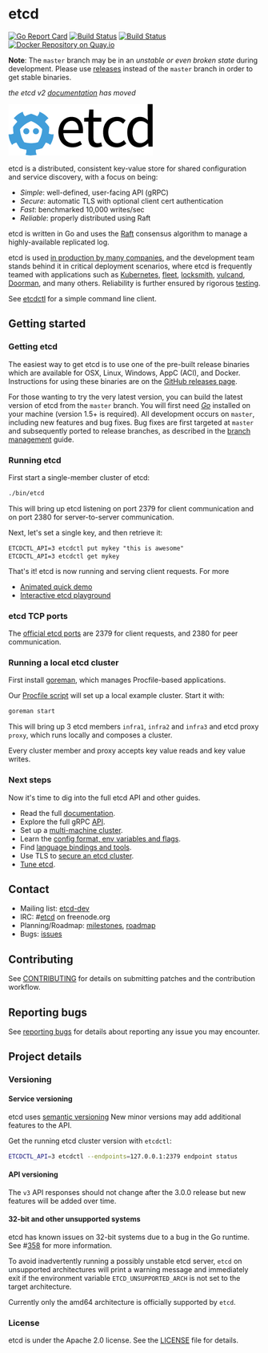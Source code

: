 # etcd

[![Go Report Card](https://goreportcard.com/badge/github.com/coreos/etcd)](https://goreportcard.com/report/github.com/coreos/etcd)
[![Build Status](https://travis-ci.org/coreos/etcd.svg?branch=master)](https://travis-ci.org/coreos/etcd)
[![Build Status](https://semaphoreci.com/api/v1/coreos/etcd/branches/master/shields_badge.svg)](https://semaphoreci.com/coreos/etcd)
[![Docker Repository on Quay.io](https://quay.io/repository/coreos/etcd-git/status "Docker Repository on Quay.io")](https://quay.io/repository/coreos/etcd-git)

**Note**: The `master` branch may be in an *unstable or even broken state* during development. Please use [releases][github-release] instead of the `master` branch in order to get stable binaries.

*the etcd v2 [documentation](Documentation/v2/README.md) has moved*

![etcd Logo](logos/etcd-horizontal-color.png)

etcd is a distributed, consistent key-value store for shared configuration and service discovery, with a focus on being:

* *Simple*: well-defined, user-facing API (gRPC)
* *Secure*: automatic TLS with optional client cert authentication
* *Fast*: benchmarked 10,000 writes/sec
* *Reliable*: properly distributed using Raft

etcd is written in Go and uses the [Raft][raft] consensus algorithm to manage a highly-available replicated log.

etcd is used [in production by many companies](./Documentation/production-users.md), and the development team stands behind it in critical deployment scenarios, where etcd is frequently teamed with applications such as [Kubernetes][k8s], [fleet][fleet], [locksmith][locksmith], [vulcand][vulcand], [Doorman][doorman], and many others. Reliability is further ensured by rigorous [testing][etcd-tests].

See [etcdctl][etcdctl] for a simple command line client.

[raft]: https://raft.github.io/
[k8s]: http://kubernetes.io/
[doorman]: https://github.com/youtube/doorman
[fleet]: https://github.com/coreos/fleet
[locksmith]: https://github.com/coreos/locksmith
[vulcand]: https://github.com/vulcand/vulcand
[etcdctl]: https://github.com/coreos/etcd/tree/master/etcdctl
[etcd-tests]: http://dash.etcd.io

## Getting started

### Getting etcd

The easiest way to get etcd is to use one of the pre-built release binaries which are available for OSX, Linux, Windows, AppC (ACI), and Docker. Instructions for using these binaries are on the [GitHub releases page][github-release].

For those wanting to try the very latest version, you can build the latest version of etcd from the `master` branch.
You will first need [*Go*](https://golang.org/) installed on your machine (version 1.5+ is required).
All development occurs on `master`, including new features and bug fixes.
Bug fixes are first targeted at `master` and subsequently ported to release branches, as described in the [branch management][branch-management] guide.

[github-release]: https://github.com/coreos/etcd/releases/
[branch-management]: ./Documentation/branch_management.md

### Running etcd

First start a single-member cluster of etcd:

```sh
./bin/etcd
```

This will bring up etcd listening on port 2379 for client communication and on port 2380 for server-to-server communication.

Next, let's set a single key, and then retrieve it:

```
ETCDCTL_API=3 etcdctl put mykey "this is awesome"
ETCDCTL_API=3 etcdctl get mykey
```

That's it! etcd is now running and serving client requests. For more

- [Animated quick demo][demo-gif]
- [Interactive etcd playground][etcd-play]

[demo-gif]: ./Documentation/demo.md
[etcd-play]: http://play.etcd.io/

### etcd TCP ports

The [official etcd ports][iana-ports] are 2379 for client requests, and 2380 for peer communication. 

[iana-ports]: https://www.iana.org/assignments/service-names-port-numbers/service-names-port-numbers.xhtml?search=etcd

### Running a local etcd cluster

First install [goreman](https://github.com/mattn/goreman), which manages Procfile-based applications.

Our [Procfile script](./Procfile) will set up a local example cluster. Start it with:

```sh
goreman start
```

This will bring up 3 etcd members `infra1`, `infra2` and `infra3` and etcd proxy `proxy`, which runs locally and composes a cluster.

Every cluster member and proxy accepts key value reads and key value writes.

### Next steps

Now it's time to dig into the full etcd API and other guides.

- Read the full [documentation][fulldoc].
- Explore the full gRPC [API][api].
- Set up a [multi-machine cluster][clustering].
- Learn the [config format, env variables and flags][configuration].
- Find [language bindings and tools][libraries-and-tools].
- Use TLS to [secure an etcd cluster][security].
- [Tune etcd][tuning].

[fulldoc]: ./Documentation/docs.md
[api]: ./Documentation/dev-guide/api_reference_v3.md
[clustering]: ./Documentation/op-guide/clustering.md
[configuration]: ./Documentation/op-guide/configuration.md
[libraries-and-tools]: ./Documentation/libraries-and-tools.md
[security]: ./Documentation/op-guide/security.md
[tuning]: ./Documentation/tuning.md

## Contact

- Mailing list: [etcd-dev](https://groups.google.com/forum/?hl=en#!forum/etcd-dev)
- IRC: #[etcd](irc://irc.freenode.org:6667/#etcd) on freenode.org
- Planning/Roadmap: [milestones](https://github.com/coreos/etcd/milestones), [roadmap](./ROADMAP.md)
- Bugs: [issues](https://github.com/coreos/etcd/issues)

## Contributing

See [CONTRIBUTING](CONTRIBUTING.md) for details on submitting patches and the contribution workflow.

## Reporting bugs

See [reporting bugs](Documentation/reporting_bugs.md) for details about reporting any issue you may encounter.

## Project details

### Versioning

#### Service versioning

etcd uses [semantic versioning](http://semver.org)
New minor versions may add additional features to the API.

Get the running etcd cluster version with `etcdctl`:

```sh
ETCDCTL_API=3 etcdctl --endpoints=127.0.0.1:2379 endpoint status
```

#### API versioning

The `v3` API responses should not change after the 3.0.0 release but new features will be added over time.

#### 32-bit and other unsupported systems

etcd has known issues on 32-bit systems due to a bug in the Go runtime. See #[358][358] for more information.

To avoid inadvertently running a possibly unstable etcd server, `etcd` on unsupported architectures will print
a warning message and immediately exit if the environment variable `ETCD_UNSUPPORTED_ARCH` is not set to
the target architecture.

Currently only the amd64 architecture is officially supported by `etcd`.

[358]: https://github.com/coreos/etcd/issues/358

### License

etcd is under the Apache 2.0 license. See the [LICENSE](LICENSE) file for details.
